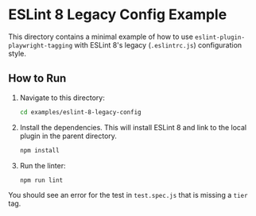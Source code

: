 # ESLint 8 Legacy Config Example

This directory contains a minimal example of how to use `eslint-plugin-playwright-tagging` with ESLint 8's legacy (`.eslintrc.js`) configuration style.

## How to Run

1.  Navigate to this directory:
    ```sh
    cd examples/eslint-8-legacy-config
    ```

2.  Install the dependencies. This will install ESLint 8 and link to the local plugin in the parent directory.
    ```sh
    npm install
    ```

3.  Run the linter:
    ```sh
    npm run lint
    ```

You should see an error for the test in `test.spec.js` that is missing a `tier` tag.
